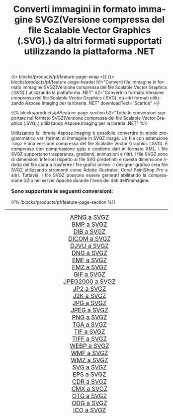 ﻿---
title: Converti immagini in formato immagine SVGZ(Versione compressa del file Scalable Vector Graphics (.SVG).) da altri formati supportati utilizzando la piattaforma .NET 
weight: 3920
url: /it/net/conversion/to/svgz/ 
lang: it
langdirlevel: 2
locales: zh-hans,ja,it,ru,de,es,fr,nl,id,lt,pl,pt,vi,tr,ko,zh-hant,ar,hi,th,sv,cs,uk,he
description: Utilizzando Aspose.Imaging per la libreria .NET è facile convertire in SVGZ(Versione compressa del file Scalable Vector Graphics (.SVG).) da altri formati di immagine supportati
---

{{< blocks/products/pf/feature-page-wrap >}}
{{< blocks/products/pf/feature-page-header h1="Converti file immagine in formato immagine SVGZ(Versione compressa del file Scalable Vector Graphics (.SVG).) utilizzando la piattaforma .NET" h2="Converti in formato Versione compressa del file Scalable Vector Graphics (.SVG). da altri formati utilizzando Aspose.Imaging per la libreria .NET" downloadText="Scarica" >}}


{{% blocks/products/pf/feature-page-section  h2="Tutte le conversioni supportate nel formato SVGZ(Versione compressa del file Scalable Vector Graphics (.SVG).) utilizzando Aspose.Imaging per la libreria .NET" %}}
<p align=justify>Utilizzando la libreria Aspose.Imaging è possibile convertire in modo programmatico vari formati di immagine in SVGZ image. Un file con estensione .svgz è una versione compressa del file Scalable Vector Graphics (.SVG). È compresso con compressione gzip e contiene dati in formato XML. I file SVGZ supportano trasparenza, gradienti, animazioni e filtri. I file SVGZ sono di dimensioni inferiori rispetto ai file SVG predefiniti e questa dimensione ridotta del file aiuta a trasferire i file grafici online. Il designer grafico crea file SVGZ utilizzando strumenti come Adobe Illustrator, Corel PaintShop Pro e altri. Tuttavia, i file SVGZ possono essere generati abilitando la compressione GZip nel server Apache durante l'invio dei dati dell'immagine.</p>
<h3 style="margin-top:16px;">
Sono supportate le seguenti conversioni:
</h3>
{{% /blocks/products/pf/feature-page-section %}}
<div class="container-fluid productfamilypage bg-gray">
    <div class="convertypes bg-gray agp-content section">
        <div class="container">
		<hr style="margin-left:-20px;"/>
		<div class="row other-converters" style="gap: 10px;font-size: 19px;text-align:center;">
		    <div class='col-md-3 other-converter remove-lp remove-rp'><a href="/imaging/it/net/conversion/apng-to-svgz/" style="padding:15px;">APNG a SVGZ</a></div>
<div class='col-md-3 other-converter remove-lp remove-rp'><a href="/imaging/it/net/conversion/bmp-to-svgz/" style="padding:15px;">BMP a SVGZ</a></div>
<div class='col-md-3 other-converter remove-lp remove-rp'><a href="/imaging/it/net/conversion/dib-to-svgz/" style="padding:15px;">DIB a SVGZ</a></div>
<div class='col-md-3 other-converter remove-lp remove-rp'><a href="/imaging/it/net/conversion/dicom-to-svgz/" style="padding:15px;">DICOM a SVGZ</a></div>
<div class='col-md-3 other-converter remove-lp remove-rp'><a href="/imaging/it/net/conversion/djvu-to-svgz/" style="padding:15px;">DJVU a SVGZ</a></div>
<div class='col-md-3 other-converter remove-lp remove-rp'><a href="/imaging/it/net/conversion/dng-to-svgz/" style="padding:15px;">DNG a SVGZ</a></div>
<div class='col-md-3 other-converter remove-lp remove-rp'><a href="/imaging/it/net/conversion/emf-to-svgz/" style="padding:15px;">EMF a SVGZ</a></div>
<div class='col-md-3 other-converter remove-lp remove-rp'><a href="/imaging/it/net/conversion/emz-to-svgz/" style="padding:15px;">EMZ a SVGZ</a></div>
<div class='col-md-3 other-converter remove-lp remove-rp'><a href="/imaging/it/net/conversion/gif-to-svgz/" style="padding:15px;">GIF a SVGZ</a></div>
<div class='col-md-3 other-converter remove-lp remove-rp'><a href="/imaging/it/net/conversion/jpeg2000-to-svgz/" style="padding:15px;">JPEG2000 a SVGZ</a></div>
<div class='col-md-3 other-converter remove-lp remove-rp'><a href="/imaging/it/net/conversion/jp2-to-svgz/" style="padding:15px;">JP2 a SVGZ</a></div>
<div class='col-md-3 other-converter remove-lp remove-rp'><a href="/imaging/it/net/conversion/j2k-to-svgz/" style="padding:15px;">J2K a SVGZ</a></div>
<div class='col-md-3 other-converter remove-lp remove-rp'><a href="/imaging/it/net/conversion/jpg-to-svgz/" style="padding:15px;">JPG a SVGZ</a></div>
<div class='col-md-3 other-converter remove-lp remove-rp'><a href="/imaging/it/net/conversion/jpeg-to-svgz/" style="padding:15px;">JPEG a SVGZ</a></div>
<div class='col-md-3 other-converter remove-lp remove-rp'><a href="/imaging/it/net/conversion/png-to-svgz/" style="padding:15px;">PNG a SVGZ</a></div>
<div class='col-md-3 other-converter remove-lp remove-rp'><a href="/imaging/it/net/conversion/tga-to-svgz/" style="padding:15px;">TGA a SVGZ</a></div>
<div class='col-md-3 other-converter remove-lp remove-rp'><a href="/imaging/it/net/conversion/tif-to-svgz/" style="padding:15px;">TIF a SVGZ</a></div>
<div class='col-md-3 other-converter remove-lp remove-rp'><a href="/imaging/it/net/conversion/tiff-to-svgz/" style="padding:15px;">TIFF a SVGZ</a></div>
<div class='col-md-3 other-converter remove-lp remove-rp'><a href="/imaging/it/net/conversion/webp-to-svgz/" style="padding:15px;">WEBP a SVGZ</a></div>
<div class='col-md-3 other-converter remove-lp remove-rp'><a href="/imaging/it/net/conversion/wmf-to-svgz/" style="padding:15px;">WMF a SVGZ</a></div>
<div class='col-md-3 other-converter remove-lp remove-rp'><a href="/imaging/it/net/conversion/wmz-to-svgz/" style="padding:15px;">WMZ a SVGZ</a></div>
<div class='col-md-3 other-converter remove-lp remove-rp'><a href="/imaging/it/net/conversion/svg-to-svgz/" style="padding:15px;">SVG a SVGZ</a></div>
<div class='col-md-3 other-converter remove-lp remove-rp'><a href="/imaging/it/net/conversion/eps-to-svgz/" style="padding:15px;">EPS a SVGZ</a></div>
<div class='col-md-3 other-converter remove-lp remove-rp'><a href="/imaging/it/net/conversion/cdr-to-svgz/" style="padding:15px;">CDR a SVGZ</a></div>
<div class='col-md-3 other-converter remove-lp remove-rp'><a href="/imaging/it/net/conversion/cmx-to-svgz/" style="padding:15px;">CMX a SVGZ</a></div>
<div class='col-md-3 other-converter remove-lp remove-rp'><a href="/imaging/it/net/conversion/otg-to-svgz/" style="padding:15px;">OTG a SVGZ</a></div>
<div class='col-md-3 other-converter remove-lp remove-rp'><a href="/imaging/it/net/conversion/odg-to-svgz/" style="padding:15px;">ODG a SVGZ</a></div>
<div class='col-md-3 other-converter remove-lp remove-rp'><a href="/imaging/it/net/conversion/ico-to-svgz/" style="padding:15px;">ICO a SVGZ</a></div>
                </div>
        </div>
    </div>
</div>
<br/>

